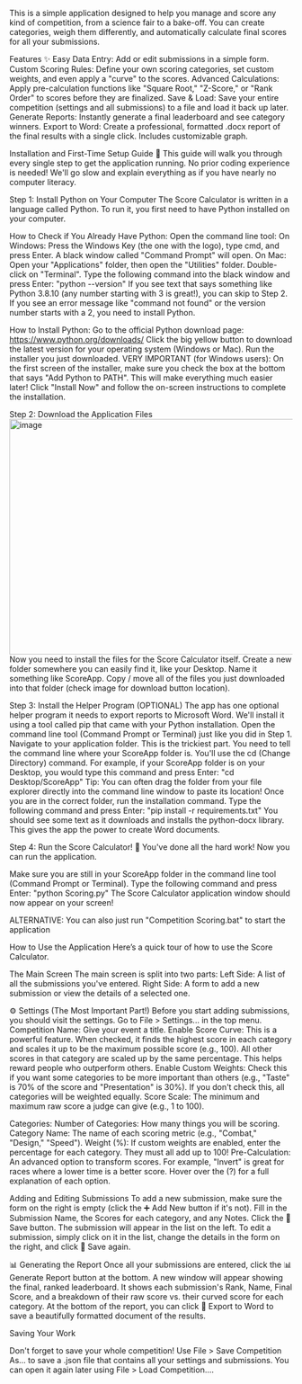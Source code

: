 
This is a simple application designed to help you manage and score any kind of competition, from a science fair to a bake-off. You can create categories, weigh them differently, and automatically calculate final scores for all your submissions.

Features ✨
Easy Data Entry: Add or edit submissions in a simple form.
Custom Scoring Rules: Define your own scoring categories, set custom weights, and even apply a "curve" to the scores.
Advanced Calculations: Apply pre-calculation functions like "Square Root," "Z-Score," or "Rank Order" to scores before they are finalized.
Save & Load: Save your entire competition (settings and all submissions) to a file and load it back up later.
Generate Reports: Instantly generate a final leaderboard and see category winners.
Export to Word: Create a professional, formatted .docx report of the final results with a single click. Includes customizable graph.






Installation and First-Time Setup Guide 🚀
This guide will walk you through every single step to get the application running. No prior coding experience is needed! We'll go slow and explain everything as if you have nearly no computer literacy.



Step 1: Install Python on Your Computer
The Score Calculator is written in a language called Python. To run it, you first need to have Python installed on your computer.

How to Check if You Already Have Python:
Open the command line tool:
On Windows: Press the Windows Key (the one with the logo), type cmd, and press Enter. A black window called "Command Prompt" will open.
On Mac: Open your "Applications" folder, then open the "Utilities" folder. Double-click on "Terminal".
Type the following command into the black window and press Enter: "python --version"
If you see text that says something like Python 3.8.10 (any number starting with 3 is great!), you can skip to Step 2.
If you see an error message like "command not found" or the version number starts with a 2, you need to install Python.

How to Install Python:
Go to the official Python download page: https://www.python.org/downloads/
Click the big yellow button to download the latest version for your operating system (Windows or Mac).
Run the installer you just downloaded.
VERY IMPORTANT (for Windows users): On the first screen of the installer, make sure you check the box at the bottom that says "Add Python to PATH". This will make everything much easier later!
Click "Install Now" and follow the on-screen instructions to complete the installation.



Step 2: Download the Application Files
<img width="920" height="419" alt="image" src="https://github.com/user-attachments/assets/c35568eb-149a-417a-b7fb-8cb95c62d44e" />
Now you need to install the files for the Score Calculator itself.
Create a new folder somewhere you can easily find it, like your Desktop. Name it something like ScoreApp.
Copy / move all of the files you just downloaded into that folder (check image for download button location).



Step 3: Install the Helper Program (OPTIONAL)
The app has one optional helper program it needs to export reports to Microsoft Word. We'll install it using a tool called pip that came with your Python installation.
Open the command line tool (Command Prompt or Terminal) just like you did in Step 1.
Navigate to your application folder. This is the trickiest part. You need to tell the command line where your ScoreApp folder is. You'll use the cd (Change Directory) command.
For example, if your ScoreApp folder is on your Desktop, you would type this command and press Enter: "cd Desktop/ScoreApp"
Tip: You can often drag the folder from your file explorer directly into the command line window to paste its location!
Once you are in the correct folder, run the installation command. Type the following command and press Enter: "pip install -r requirements.txt"
You should see some text as it downloads and installs the python-docx library. This gives the app the power to create Word documents.



Step 4: Run the Score Calculator! 🎉
You've done all the hard work! Now you can run the application.

Make sure you are still in your ScoreApp folder in the command line tool (Command Prompt or Terminal).
Type the following command and press Enter: "python Scoring.py"
The Score Calculator application window should now appear on your screen!

ALTERNATIVE: You can also just run "Competition Scoring.bat" to start the application







How to Use the Application
Here’s a quick tour of how to use the Score Calculator.

The Main Screen
The main screen is split into two parts:
Left Side: A list of all the submissions you've entered.
Right Side: A form to add a new submission or view the details of a selected one.

⚙️ Settings (The Most Important Part!)
Before you start adding submissions, you should visit the settings. Go to File > Settings... in the top menu.
Competition Name: Give your event a title.
Enable Score Curve: This is a powerful feature. When checked, it finds the highest score in each category and scales it up to be the maximum possible score (e.g., 100). All other scores in that category are scaled up by the same percentage. This helps reward people who outperform others.
Enable Custom Weights: Check this if you want some categories to be more important than others (e.g., "Taste" is 70% of the score and "Presentation" is 30%). If you don't check this, all categories will be weighted equally.
Score Scale: The minimum and maximum raw score a judge can give (e.g., 1 to 100).

Categories:
Number of Categories: How many things you will be scoring.
Category Name: The name of each scoring metric (e.g., "Combat," "Design," "Speed").
Weight (%): If custom weights are enabled, enter the percentage for each category. They must all add up to 100!
Pre-Calculation: An advanced option to transform scores. For example, "Invert" is great for races where a lower time is a better score. Hover over the (?) for a full explanation of each option.



Adding and Editing Submissions
To add a new submission, make sure the form on the right is empty (click the ➕ Add New button if it's not).
Fill in the Submission Name, the Scores for each category, and any Notes.
Click the 💾 Save button. The submission will appear in the list on the left.
To edit a submission, simply click on it in the list, change the details in the form on the right, and click 💾 Save again.

📊 Generating the Report
Once all your submissions are entered, click the 📊 Generate Report button at the bottom.
A new window will appear showing the final, ranked leaderboard.
It shows each submission's Rank, Name, Final Score, and a breakdown of their raw score vs. their curved score for each category.
At the bottom of the report, you can click 📄 Export to Word to save a beautifully formatted document of the results.

Saving Your Work

Don't forget to save your whole competition! Use File > Save Competition As... to save a .json file that contains all your settings and submissions. You can open it again later using File > Load Competition....

